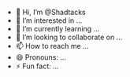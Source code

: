 - 👋 Hi, I’m @Shadtacks
- 👀 I’m interested in ...
- 🌱 I’m currently learning ...
- 💞️ I’m looking to collaborate on ...
- 📫 How to reach me ...
- 😄 Pronouns: ...
- ⚡ Fun fact: ...

<!---
Shadtacks/Shadtacks is a ✨ special ✨ repository because its `README.md` (this file) appears on your GitHub profile.
You can click the Preview link to take a look at your changes.
--->
